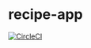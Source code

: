 # recipe-app
[![CircleCI](https://circleci.com/gh/Aigul9/recipe-app/tree/master.svg?style=svg)](https://circleci.com/gh/Aigul9/recipe-app/tree/master)
